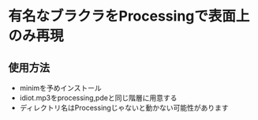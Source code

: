# 有名なブラクラをProcessingで表面上のみ再現
## 使用方法 
- minimを予めインストール
- idiot.mp3をprocessing,pdeと同じ階層に用意する
- ディレクトリ名はProcessingじゃないと動かない可能性があります